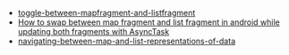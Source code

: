- [toggle-between-mapfragment-and-listfragment](http://stackoverflow.com/questions/22962504/toggle-between-mapfragment-and-listfragment)
- [How to swap between map fragment and list fragment in android while updating both fragments with AsyncTask](http://stackoverflow.com/questions/14825708/how-to-swap-between-map-fragment-and-list-fragment-in-android-while-updating-bot)
- [navigating-between-map-and-list-representations-of-data](http://ux.stackexchange.com/questions/30483/navigating-between-map-and-list-representations-of-data)
